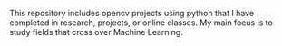 
This repository includes opencv projects using python that I have completed in research, projects, or online classes. My main focus is to study fields that cross over Machine Learning.
